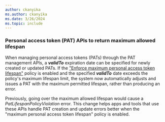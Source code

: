 ```yaml
---
author: ckanyika
ms.author: ckanyika
ms.date: 3/26/2024
ms.topic: include
---
```


### Personal access token (PAT) APIs to return maximum allowed lifespan 

When managing personal access tokens (PATs) through the PAT management APIs, a ***validTo*** expiration date can be specified for newly created or updated PATs.  If the ["Enforce maximum personal access token lifespan"](/azure/devops/organizations/accounts/manage-pats-with-policies-for-administrators?view=azure-devops#set-maximum-lifespan-for-new-pats&preserve-view=true) policy is enabled and the specified ***validTo*** date exceeds the policy's maximum lifespan limit, the system now automatically adjusts and issues a PAT with the maximum permitted lifespan, rather than producing an error.

Previously, going over the maximum allowed lifespan would cause a _PatLifespanPolicyViolation_ error. This change helps apps and tools that use these APIs handle PAT creation and update errors better when the "maximum personal access token lifespan" policy is enabled.